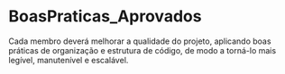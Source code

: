 # BoasPraticas_Aprovados
Cada membro deverá melhorar a qualidade do projeto, aplicando boas práticas de organização e estrutura de código, de modo a torná-lo mais legível, manutenível e escalável.  
